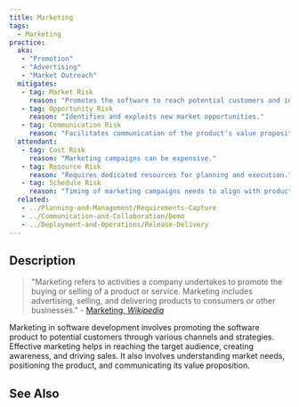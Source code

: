 ```yaml
---
title: Marketing
tags: 
  - Marketing
practice:
  aka: 
   - "Promotion"
   - "Advertising"
   - "Market Outreach"
  mitigates:
   - tag: Market Risk
     reason: "Promotes the software to reach potential customers and increase market share."
   - tag: Opportunity Risk
     reason: "Identifies and exploits new market opportunities."
   - tag: Communication Risk
     reason: "Facilitates communication of the product's value proposition to the target audience."
  attendant:
   - tag: Cost Risk
     reason: "Marketing campaigns can be expensive."
   - tag: Resource Risk
     reason: "Requires dedicated resources for planning and execution."
   - tag: Schedule Risk
     reason: "Timing of marketing campaigns needs to align with product readiness."
  related:
   - ../Planning-and-Management/Requirements-Capture
   - ../Communication-and-Collaboration/Demo
   - ../Deployment-and-Operations/Release-Delivery
---
```


<PracticeIntro details={frontMatter.practice} /> 

## Description

> "Marketing refers to activities a company undertakes to promote the buying or selling of a product or service. Marketing includes advertising, selling, and delivering products to consumers or other businesses." - [Marketing, _Wikipedia_](https://en.wikipedia.org/wiki/Marketing)

Marketing in software development involves promoting the software product to potential customers through various channels and strategies. Effective marketing helps in reaching the target audience, creating awareness, and driving sales. It also involves understanding market needs, positioning the product, and communicating its value proposition.

## See Also

<TagList tag="Marketing" />
